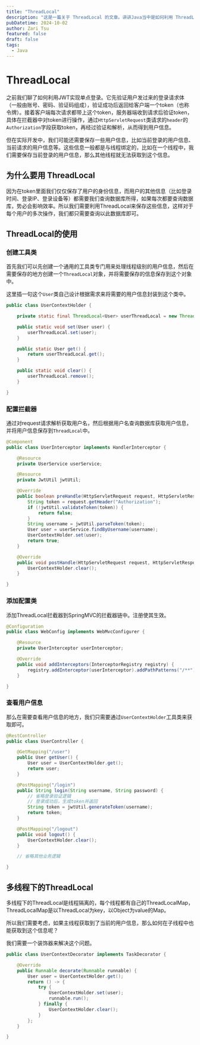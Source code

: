 ```yaml
---
title: "ThreadLocal"
description: "这是一篇关于 ThreadLocal 的文章。讲讲Java当中是如何利用 ThreadLocal 来保存当前用户信息的"
pubDatetime: 2024-10-02
author: Zari Tsu
featured: false
draft: false
tags:
  - Java
---
```


# ThreadLocal

之前我们聊了如何利用JWT实现单点登录。它先验证用户发过来的登录请求体（一般由账号、密码、验证码组成），验证成功后返回给客户端一个token（也称令牌）。接着客户端每次请求都带上这个token，服务器端收到请求后验证token，具体在拦截器中对token进行操作，通过`HttpServletRequest`类请求的`header`的`Authorization`字段获取token，再经过验证和解析，从而得到用户信息。

但在实际开发中，我们可能还需要保存一些用户信息，比如当前登录的用户信息、当前请求的用户信息等。这些信息一般都是与线程绑定的，比如在一个线程中，我们需要保存当前登录的用户信息，那么其他线程就无法获取到这个信息。

## 为什么要用 ThreadLocal

因为在token里面我们仅仅保存了用户的身份信息，而用户的其他信息（比如登录时间、登录IP、登录设备等）都需要我们查询数据库所得，如果每次都要查询数据库，势必会影响效率。所以我们需要利用ThreadLocal来保存这些信息，这样对于每个用户的多次操作，我们都只需要查询以此数据库即可。

## ThreadLocal的使用

### 创建工具类

首先我们可以先创建一个通用的工具类专门用来处理线程级别的用户信息，然后在需要保存的地方创建一个`ThreadLocal`对象，并将需要保存的信息保存到这个对象中。

这里插一句这个`User`类自己设计根据需求来将需要的用户信息封装到这个类中。

```java
public class UserContextHolder {

    private static final ThreadLocal<User> userThreadLocal = new ThreadLocal<>();

    public static void set(User user) {
        userThreadLocal.set(user);
    }

    public static User get() {
        return userThreadLocal.get();
    }

    public static void clear() {
        userThreadLocal.remove();
    }

}
```

### 配置拦截器

通过对request请求解析获取用户名，然后根据用户名查询数据库获取用户信息，并将用户信息保存到`ThreadLocal`中。

```java
@Component
public class UserInterceptor implements HandlerInterceptor {

    @Resource
    private UserService userService;

    @Resource
    private JwtUtil jwtUtil;

    @Override
    public boolean preHandle(HttpServletRequest request, HttpServletResponse response, Object handler) throws Exception {
        String token = request.getHeader("Authorization");
        if (!jwtUtil.validateToken(token)) {
            return false;
        }
        String username = jwtUtil.parseToken(token);
        User user = userService.findByUsername(username);
        UserContextHolder.set(user);
        return true;
    }

    @Override
    public void postHandle(HttpServletRequest request, HttpServletResponse response, Object handler, ModelAndView modelAndView) throws Exception {
        UserContextHolder.clear();
    }

}
```

### 添加配置类

添加ThreadLocal拦截器到SpringMVC的拦截器链中。注册使其生效。

```java
@Configuration
public class WebConfig implements WebMvcConfigurer {

    @Resource
    private UserInterceptor userInterceptor;

    @Override
    public void addInterceptors(InterceptorRegistry registry) {
        registry.addInterceptor(userInterceptor).addPathPatterns("/**");
    }

}
```

### 查看用户信息

那么在需要查看用户信息的地方，我们只需要通过`UserContextHolder`工具类来获取即可。

```java
@RestController
public class UserController {

    @GetMapping("/user")
    public User getUser() {
        User user = UserContextHolder.get();
        return user;
    }

    @PostMapping("/login")
    public String login(String username, String password) {
        // 省略登录验证逻辑
        // 登录成功后，生成token并返回
        String token = jwtUtil.generateToken(username);
        return token;
    }

    @PostMapping("/logout")
    public void logout() {
        UserContextHolder.clear();
    }

    // 省略其他业务逻辑

}
```

## 多线程下的ThreadLocal

多线程下的ThreadLocal是线程隔离的，每个线程都有自己的ThreadLocalMap，ThreadLocalMap是以ThreadLocal为key，以Object为value的Map。

所以我们需要考虑，如果主线程获取到了当前的用户信息，那么如何在子线程中也能获取到这个信息呢？

我们需要一个装饰器来解决这个问题。

```java
public class UserContextDecorator implements TaskDecorator {

    @Override
    public Runnable decorate(Runnable runnable) {
        User user = UserContextHolder.get();
        return () -> {
            try {
                UserContextHolder.set(user);
                runnable.run();
            } finally {
                UserContextHolder.clear();
            }
        };
    }

}
```
